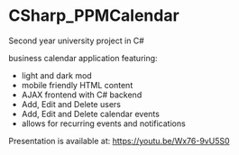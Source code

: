 # CSharp_PPMCalendar
Second year university project in C# 

business calendar application featuring:
- light and dark mod
- mobile friendly HTML content
- AJAX frontend with C# backend
- Add, Edit and Delete users
- Add, Edit and Delete calendar events
- allows for recurring events and notifications

Presentation is available at: https://youtu.be/Wx76-9vU5S0


